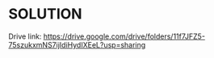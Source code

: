 # SOLUTION

Drive link: https://drive.google.com/drive/folders/11f7JFZ5-75szukxmNS7ijIdiHydIXEeL?usp=sharing

